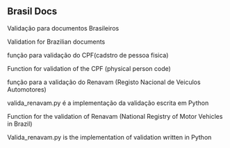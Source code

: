 Brasil Docs
-----------

Validação para documentos Brasileiros

Validation for Brazilian documents


função para validação do CPF(cadstro de pessoa fisica)

Function for validation of the CPF (physical person code)


função para a validação do Renavam (Registo Nacional de Veiculos Automotores)

valida_renavam.py é a implementação da validação escrita em Python


Function for the validation of Renavam (National Registry of Motor Vehicles in Brazil)

Valida_renavam.py is the implementation of validation written in Python
